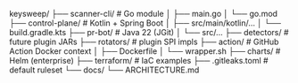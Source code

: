 keysweep/
├── scanner-cli/                # Go module
│   ├── main.go
│   └── go.mod
├── control-plane/              # Kotlin + Spring Boot
│   ├── src/main/kotlin/…
│   └── build.gradle.kts
├── pr-bot/                     # Java 22 (JGit)
│   └── src/…
├── detectors/                  # future plugin JARs
├── rotators/                   # plugin SPI impls
├── action/                     # GitHub Action Docker context
│   ├── Dockerfile
│   └── wrapper.sh
├── charts/                     # Helm (enterprise)
├── terraform/                  # IaC examples
├── .gitleaks.toml              # default ruleset
└── docs/
    └── ARCHITECTURE.md
